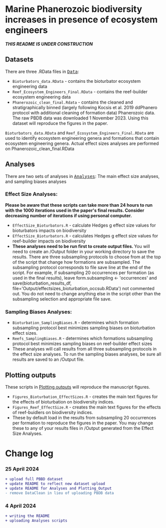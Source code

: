 # Marine Phanerozoic biodiversity increases in presence of ecosystem engineers

<i><b> THIS README IS UNDER CONSTRUCTION </i></b>

## Datasets
There are three .RData files in <kbd>[Data](https://github.com/atcribb/Ecosystem-Engineers-Biodiversity/tree/main/Data)</kbd>:
* ``Bioturbators_data.RData`` - contains the bioturbator ecosystem engineering data
* ``Reef_Ecosystem_Engineers_Final.RData`` - contains the reef-builder ecosystem engineering data
* ``Phanerozoic_clean_final.Rdata`` - contains the cleaned and stratigraphically binned (largely following Kocsis et al. 2019 ddPhanero protocol with additional cleaning of formation data) Phanerozoic data. The raw PBDB data was downloaded 1 November 2023. Using this dataset will reproduce the figures in the paper. 

 ``Bioturbators_data.RData`` and ``Reef_Ecosystem_Engineers_Final.RData`` are used to identify ecosystem engineering genera and formations that contain ecosystem engineering genera. Actual effect sizes analyses are performed on Phanerozoic_clean_final.RData 

## Analyses
There are two sets of analyses in <kbd>[Analyses](https://github.com/atcribb/Ecosystem-Engineers-Biodiversity/tree/main/Analyses)</kbd>: The main effect size analyses, and sampling biases analyses 

### Effect Size Analyses: 
<b> Please be aware that these scripts can take more than 24 hours to run with the 1000 iterations used in the paper's final results. Consider decreasing number of iterations if using personal computer. </b>

* ``EffectSize_Bioturbators.R`` - calculate Hedges g effect size values for bioturbators impacts on biodiversity
* ``EffectSize_Bioturbators.R`` - calculates Hedges g effect size values for reef-builder impacts on biodiversity
* <b> These analyses need to be run first to create output files. </b> You will need to create an /Output folder in your working directory to save the results. There are three subsampling protocols to choose from at the top of the script that change how formations are subsampled. The subsampling protocol corresponds to file save line at the end of the script. For example, if subsampling 20 occurrences per formation (as used in the final results), leave form.subsampling <- 'occurrences' and save(bioturbation_results_df, file='Output/effectsizes_bioturbation_occsub.RData') not commented out. You do not need to change anything else in the script other than the subsampling selection and appropriate file save. 

### Sampling Biases Analyses:
* ``Bioturbation_SamplingBiases.R`` - determines which formation subsampling protocol best minimizes sampling biases on bioturbation effect sizes.
* ``Reefs_SamplingBiases.R`` - determines which formations subsampling protocol best minimizes sampling biases on reef-builder effect sizes 
* These analyses will call results from all three subsampling protocols in the effect size analyses. To run the sampling biases analyses, be sure all results are saved to an /Output file.

## Plotting outputs 
These scripts in <kmd>[Plotting outputs](https://github.com/atcribb/Ecosystem-Engineers-Biodiversity/tree/main/Plotting_outputs)</kbd> will reproduce the manuscript figures.

* ``Figures_Bioturbation_EffectSizes.R`` - creates the main text figures for the effects of bioturbation on biodiversity indices.
* ``Figures_Reef_EffectSize.R`` - creates the main text figures for the effects of reef-buidlers on biodiversity indices.
* These by default load in the results from subsampling 20 occurrences per formation to reproduce the figures in the paper. You may change these to any of your results files in /Output generated from the Effect Size Analyses.

# Change log
### 25 April 2024
```diff
+ upload full PBBD dataset
+ update README to reflect new dataset upload
+ update README for Analyses and Plotting_Output
- remove DataClean in lieu of uploading PBDB data
```

### 4 April 2024
```diff
+ writing the README
+ uploading Analyses scripts
```

